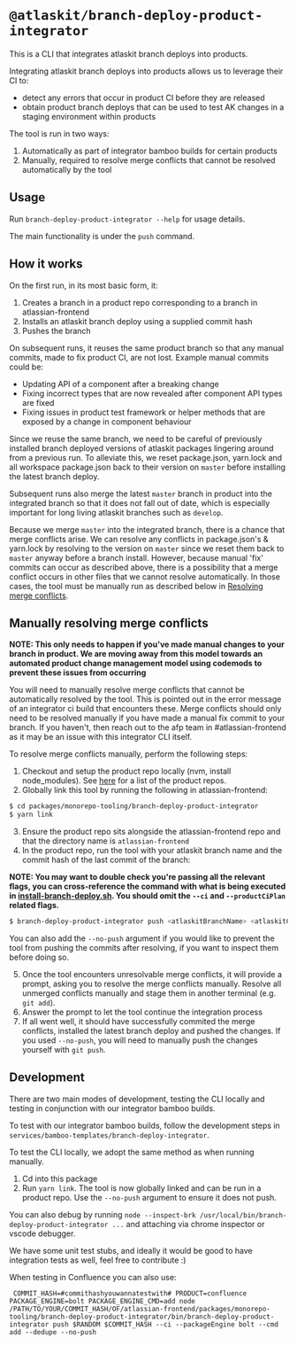 # `@atlaskit/branch-deploy-product-integrator`

This is a CLI that integrates atlaskit branch deploys into products.

Integrating atlaskit branch deploys into products allows us to leverage their CI to:

- detect any errors that occur in product CI before they are released
- obtain product branch deploys that can be used to test AK changes in a staging environment within products

The tool is run in two ways:

1. Automatically as part of integrator bamboo builds for certain products
2. Manually, required to resolve merge conflicts that cannot be resolved automatically by the tool

## Usage

Run `branch-deploy-product-integrator --help` for usage details.

The main functionality is under the `push` command.

## How it works

On the first run, in its most basic form, it:

1. Creates a branch in a product repo corresponding to a branch in atlassian-frontend
2. Installs an atlaskit branch deploy using a supplied commit hash
3. Pushes the branch

On subsequent runs, it reuses the same product branch so that any manual commits, made to fix product CI, are not lost. Example manual commits could be:

- Updating API of a component after a breaking change
- Fixing incorrect types that are now revealed after component API types are fixed
- Fixing issues in product test framework or helper methods that are exposed by a change in component behaviour

Since we reuse the same branch, we need to be careful of previously installed branch deployed versions of atlaskit packages lingering around from a previous run. To alleviate this, we reset package.json, yarn.lock and all workspace package.json back to their version on `master` before installing the latest branch deploy.

Subsequent runs also merge the latest `master` branch in product into the integrated branch so that it does not fall out of date, which is especially important for long living atlaskit branches such as `develop`.

Because we merge `master` into the integrated branch, there is a chance that merge conflicts arise. We can resolve any conflicts in package.json's & yarn.lock by resolving to the version on `master` since we reset them back to `master` anyway before a branch install. However, because manual 'fix' commits can occur as described above, there is a possibility that a merge conflict occurs in other files that we cannot resolve automatically. In those cases, the tool must be manually run as described below in [Resolving merge conflicts](#merge-conflicts).

<a id="merge-conflicts"></a>

## Manually resolving merge conflicts

**NOTE: This only needs to happen if you've made manual changes to your branch in product. We are moving away from this model towards an automated product change management model using codemods to prevent these issues from occurring**

You will need to manually resolve merge conflicts that cannot be automatically resolved by the tool. This is pointed out in the error message of an integrator ci build that encounters these. Merge conflicts should only need to be resolved manually if you have made a manual fix commit to your branch. If you haven't, then reach out to the afp team in #atlassian-frontend as it may be an issue with this integrator CLI itself.

To resolve merge conflicts manually, perform the following steps:

1. Checkout and setup the product repo locally (nvm, install node_modules). See [here](https://product-fabric.atlassian.net/wiki/spaces/AFP/pages/1026263059/Linking+with+product+repos) for a list of the product repos.
2. Globally link this tool by running the following in atlassian-frontend:

```sh
$ cd packages/monorepo-tooling/branch-deploy-product-integrator
$ yarn link
```

3. Ensure the product repo sits alongside the atlassian-frontend repo and that the directory name is `atlassian-frontend`
4. In the product repo, run the tool with your atlaskit branch name and the commit hash of the last commit of the branch:

**NOTE: You may want to double check you're passing all the relevant flags, you can cross-reference the command with what is being executed in [install-branch-deploy.sh](../../../services/bamboo-templates/branch-deploy-integrator/install-branch-deploy.sh). You should omit the `--ci` and `--productCiPlan` related flags.**

```sh
$ branch-deploy-product-integrator push <atlaskitBranchName> <atlaskitCommitHash> --packageEngine <bolt/yarn> --dedupe
```

You can also add the `--no-push` argument if you would like to prevent the tool from pushing the commits after resolving, if you want to inspect them before doing so.

5. Once the tool encounters unresolvable merge conflicts, it will provide a prompt, asking you to resolve the merge conflicts manually. Resolve all unmerged conflicts manually and stage them in another terminal (e.g. `git add`).
6. Answer the prompt to let the tool continue the integration process
7. If all went well, it should have successfully commited the merge conflicts, installed the latest branch deploy and pushed the changes. If you used `--no-push`, you will need to manually push the changes yourself with `git push`.

## Development

There are two main modes of development, testing the CLI locally and testing in conjunction with our integrator bamboo builds.

To test with our integrator bamboo builds, follow the development steps in `services/bamboo-templates/branch-deploy-integrator`.

To test the CLI locally, we adopt the same method as when running manually.

1. Cd into this package
2. Run `yarn link`. The tool is now globally linked and can be run in a product repo. Use the `--no-push` argument to ensure it does not push.

You can also debug by running `node --inspect-brk /usr/local/bin/branch-deploy-product-integrator ...` and attaching via chrome inspector or vscode debugger.

We have some unit test stubs, and ideally it would be good to have integration tests as well, feel free to contribute :)

When testing in Confluence you can also use:

```
 COMMIT_HASH=#commithashyouwannatestwith# PRODUCT=confluence PACKAGE_ENGINE=bolt PACKAGE_ENGINE_CMD=add node /PATH/TO/YOUR/COMMIT_HASH/OF/atlassian-frontend/packages/monorepo-tooling/branch-deploy-product-integrator/bin/branch-deploy-product-integrator push $RANDOM $COMMIT_HASH --ci --packageEngine bolt --cmd add --dedupe --no-push
```
